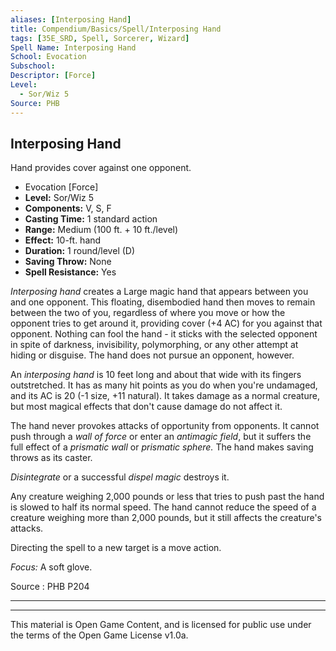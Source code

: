 ```yaml
---
aliases: [Interposing Hand]
title: Compendium/Basics/Spell/Interposing Hand
tags: [35E_SRD, Spell, Sorcerer, Wizard]
Spell Name: Interposing Hand
School: Evocation
Subschool: 
Descriptor: [Force]
Level:
  - Sor/Wiz 5
Source: PHB
---
```



## Interposing Hand

Hand provides cover against one opponent.

*   Evocation [Force]
*   **Level:** Sor/Wiz 5
*   **Components:** V, S, F
*   **Casting Time:** 1 standard action
*   **Range:** Medium (100 ft. + 10 ft./level)
*   **Effect:** 10-ft. hand
*   **Duration:** 1 round/level (D)
*   **Saving Throw:** None
*   **Spell Resistance:** Yes

<p><i>Interposing hand</i> creates a Large magic hand that appears between you and one opponent. This floating, disembodied hand then moves to remain between the two of you, regardless of where you move or how the opponent tries to get around it, providing cover (+4 AC) for you against that opponent. Nothing can fool the hand - it sticks with the selected opponent in spite of darkness, invisibility, polymorphing, or any other attempt at hiding or disguise. The hand does not pursue an opponent, however.</p><p>An <i>interposing hand</i> is 10 feet long and about that wide with its fingers outstretched. It has as many hit points as you do when you're undamaged, and its AC is 20 (-1 size, +11 natural). It takes damage as a normal creature, but most magical effects that don't cause damage do not affect it.</p><p>The hand never provokes attacks of opportunity from opponents. It cannot push through a <i>wall of force</i> or enter an <i>antimagic field</i>, but it suffers the full effect of a <i>prismatic wall</i> or <i>prismatic sphere.</i> The hand makes saving throws as its caster.</p><p><i>Disintegrate</i> or a successful <i>dispel magic</i> destroys it.</p><p>Any creature weighing 2,000 pounds or less that tries to push past the hand is slowed to half its normal speed. The hand cannot reduce the speed of a creature weighing more than 2,000 pounds, but it still affects the creature's attacks.</p><p>Directing the spell to a new target is a move action.</p><p><i>Focus:</i> A soft glove.</p>

Source : PHB P204

---

---

This material is Open Game Content, and is licensed for public use under
the terms of the Open Game License v1.0a.
